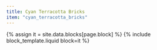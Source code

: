 ```yaml
---
title: Cyan Terracotta Bricks
item: "cyan_terracotta_bricks"
---
```


{% assign it = site.data.blocks[page.block] %}
{% include block_template.liquid block=it %}

